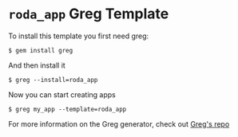 # `roda_app` Greg Template

To install this template you first need greg:

    $ gem install greg

And then install it

    $ greg --install=roda_app

Now you can start creating apps

    $ greg my_app --template=roda_app

For more information on the Greg generator, check out [Greg's repo](https://github.com/GregTemplates/greg)
